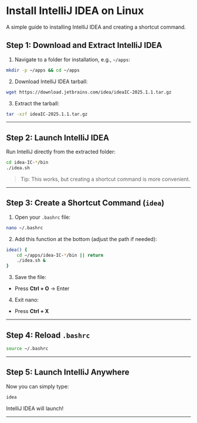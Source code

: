 # Install IntelliJ IDEA on Linux

A simple guide to installing IntelliJ IDEA and creating a shortcut command.

## Step 1: Download and Extract IntelliJ IDEA

1. Navigate to a folder for installation, e.g., `~/apps`:

```bash
mkdir -p ~/apps && cd ~/apps
```

2. Download IntelliJ IDEA tarball:

```bash
wget https://download.jetbrains.com/idea/ideaIC-2025.1.1.tar.gz
```

3. Extract the tarball:

```bash
tar -xzf ideaIC-2025.1.1.tar.gz
```

---

## Step 2: Launch IntelliJ IDEA

Run IntelliJ directly from the extracted folder:

```bash
cd idea-IC-*/bin
./idea.sh
```

> Tip: This works, but creating a shortcut command is more convenient.

---

## Step 3: Create a Shortcut Command (`idea`)

1. Open your `.bashrc` file:

```bash
nano ~/.bashrc
```

2. Add this function at the bottom (adjust the path if needed):

```bash
idea() {
    cd ~/apps/idea-IC-*/bin || return
    ./idea.sh &
}
```

3. Save the file:

* Press **Ctrl + O** → Enter

4. Exit nano:

* Press **Ctrl + X**

---

## Step 4: Reload `.bashrc`

```bash
source ~/.bashrc
```

---

## Step 5: Launch IntelliJ Anywhere

Now you can simply type:

```bash
idea
```

IntelliJ IDEA will launch!

---
